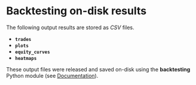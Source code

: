 # Backtesting on-disk results

The following output results are stored as *CSV* files.

- **`trades`**
- **`plots`** 
- **`equity_curves`**
- **`heatmaps`**

These output files were released and saved on-disk using the **backtesting** Python module (see [Documentation](https://kernc.github.io/backtesting.py/doc/backtesting/)).